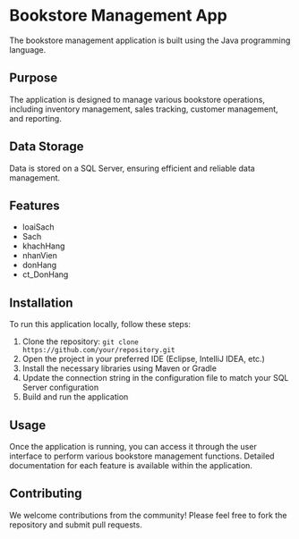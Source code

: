 # Bookstore Management App

The bookstore management application is built using the Java programming language.

## Purpose

The application is designed to manage various bookstore operations, including inventory management, sales tracking, customer management, and reporting.

## Data Storage

Data is stored on a SQL Server, ensuring efficient and reliable data management.

## Features

- loaiSach
- Sach
- khachHang
- nhanVien
- donHang
- ct_DonHang

## Installation

To run this application locally, follow these steps:

1. Clone the repository: `git clone https://github.com/your/repository.git`
2. Open the project in your preferred IDE (Eclipse, IntelliJ IDEA, etc.)
3. Install the necessary libraries using Maven or Gradle
4. Update the connection string in the configuration file to match your SQL Server configuration
5. Build and run the application

## Usage

Once the application is running, you can access it through the user interface to perform various bookstore management functions. Detailed documentation for each feature is available within the application.

## Contributing

We welcome contributions from the community! Please feel free to fork the repository and submit pull requests.
